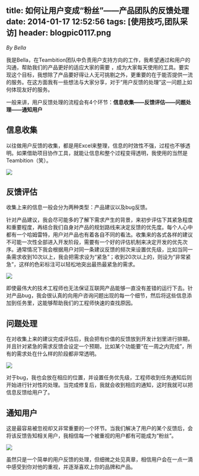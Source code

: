 title: 如何让用户变成“粉丝”——产品团队的反馈处理
date: 2014-01-17 12:52:56
tags: [使用技巧,团队采访]
header: blogpic0117.png
---
*By Bella*

我是Bella，在Teambition团队中负责用户支持方向的工作，我希望通过和用户的沟通，帮助我们的产品更好的适应大家的需要 ，成为大家每天使用的工具。要实现这个目标，我想除了产品要好得让人无可挑剔之外，更重要的在于能否提供一流的服务。在这方面我有一些想法与大家分享，对于“用户反馈的处理”这一问题上如何体现友好的服务。

 

一般来讲，用户反馈处理的流程会有4个环节：**信息收集——反馈评估——问题处理——通知用户** 

 

## 信息收集

以往做用户反馈的收集，都是用Excel来整理，信息的时效性不强，过程也不够透明。如果借助项目协作工具，就能让信息和整个过程变得透明，我使用的当然是Teambition（笑）。

![](/blog/image/1389934503637未标题-1.jpg)

## 反馈评估

收集上来的信息一般会分为两种类型：产品建议以及bug反馈。

针对产品建议，我会尽可能多的了解下需求产生的背景，来初步评估下其紧急程度和重要程度，再结合我们自身对产品的规划路线来决定反馈的优先度。每个人心中都有一个哈姆雷特，用户对产品也有着各自不同的看法。收集来的各式各样的建议不可能一次性全部进入开发阶段，需要有一个好的评估机制来决定开发的优先次序。通常情况下我会根据用户对同一条建议反馈的频次来设置优先级，比如当同一条需求收到10次以上，我会把需求设为“紧急”；收到20次以上的，则设为“非常紧急”，这样的色彩标注可以轻松地突出最热最紧急的需求。

![](/blog/image/1389934533117未标题-2.jpg)

即使最伟大的技术工程师也无法保证互联网产品能够一直没有差错的运行下去。针对产品bug，我会很认真的向用户咨询问题出现的每一个细节，然后将这些信息添加到任务里，这能够帮助我们的工程师快速的查找原因。

## 问题处理

在对收集上来的建议完成评估后，我会把有价值的反馈放到开发计划里进行排期，并且针对紧急的需求反馈会设定一个预期，比如某个功能要“在一周之内完成”，所有的需求处在什么样的阶段都非常透明。

![](/blog/image/1389934555535未标题-3.jpg)

对于bug，我也会放在相应的位置，并设置任务优先级，工程师收到任务通知后则开始进行针对性的处理。当完成修复后，我就会收到相应的通知，这时我就可以把信息反馈给用户了。 

## 通知用户

这是最容易被忽视却又非常重要的一个环节。当我们解决了用户的某个反馈后，会将该反馈告知相关用户，我相信每一个被重视的用户都有可能成为“粉丝”。

![](/blog/image/1389934593523未标题-4.jpg)

虽然只是一个简单的用户反馈的处理，但细微之处见真章，相信用户会在一点一滴中感受到你对他的重视，并逐渐喜欢上你的品牌和产品。